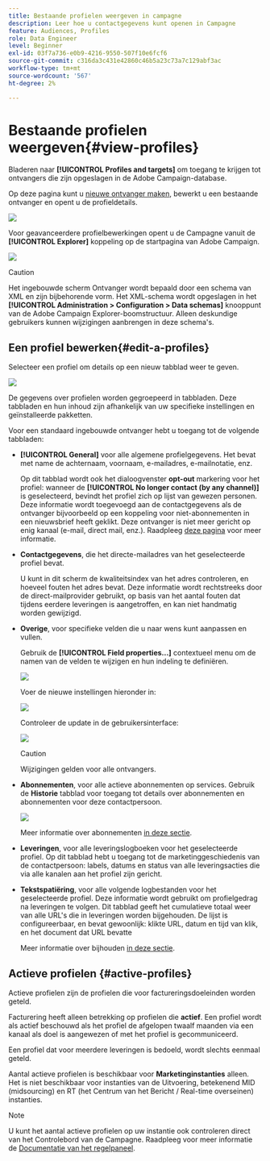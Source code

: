 ```yaml
---
title: Bestaande profielen weergeven in campagne
description: Leer hoe u contactgegevens kunt openen in Campagne
feature: Audiences, Profiles
role: Data Engineer
level: Beginner
exl-id: 03f7a736-e0b9-4216-9550-507f10e6fcf6
source-git-commit: c316da3c431e42860c46b5a23c73a7c129abf3ac
workflow-type: tm+mt
source-wordcount: '567'
ht-degree: 2%

---
```


# Bestaande profielen weergeven{#view-profiles}

Bladeren naar **[!UICONTROL Profiles and targets]** om toegang te krijgen tot ontvangers die zijn opgeslagen in de Adobe Campaign-database.

Op deze pagina kunt u [nieuwe ontvanger maken](create-profiles.md), bewerkt u een bestaande ontvanger en opent u de profieldetails.

![](assets/profiles-and-targets.png)

Voor geavanceerdere profielbewerkingen opent u de Campagne vanuit de **[!UICONTROL Explorer]** koppeling op de startpagina van Adobe Campaign.

![](assets/recipients-in-explorer.png)


>[!CAUTION]
>
>Het ingebouwde scherm Ontvanger wordt bepaald door een schema van XML en zijn bijbehorende vorm. Het XML-schema wordt opgeslagen in het **[!UICONTROL Administration > Configuration > Data schemas]** knooppunt van de Adobe Campaign Explorer-boomstructuur. Alleen deskundige gebruikers kunnen wijzigingen aanbrengen in deze schema&#39;s.

## Een profiel bewerken{#edit-a-profiles}

Selecteer een profiel om details op een nieuw tabblad weer te geven.

![](assets/edit-a-profile.png)

De gegevens over profielen worden gegroepeerd in tabbladen. Deze tabbladen en hun inhoud zijn afhankelijk van uw specifieke instellingen en geïnstalleerde pakketten.

Voor een standaard ingebouwde ontvanger hebt u toegang tot de volgende tabbladen:

* **[!UICONTROL General]** voor alle algemene profielgegevens. Het bevat met name de achternaam, voornaam, e-mailadres, e-mailnotatie, enz.

   Op dit tabblad wordt ook het dialoogvenster **opt-out** markering voor het profiel: wanneer de **[!UICONTROL No longer contact (by any channel)]** is geselecteerd, bevindt het profiel zich op lijst van gewezen personen. Deze informatie wordt toegevoegd aan de contactgegevens als de ontvanger bijvoorbeeld op een koppeling voor niet-abonnementen in een nieuwsbrief heeft geklikt. Deze ontvanger is niet meer gericht op enig kanaal (e-mail, direct mail, enz.). Raadpleeg [deze pagina](../send/quarantines.md) voor meer informatie.

* **Contactgegevens**, die het directe-mailadres van het geselecteerde profiel bevat.

   U kunt in dit scherm de kwaliteitsindex van het adres controleren, en hoeveel fouten het adres bevat. Deze informatie wordt rechtstreeks door de direct-mailprovider gebruikt, op basis van het aantal fouten dat tijdens eerdere leveringen is aangetroffen, en kan niet handmatig worden gewijzigd.

* **Overige**, voor specifieke velden die u naar wens kunt aanpassen en vullen.

   Gebruik de **[!UICONTROL Field properties…]** contextueel menu om de namen van de velden te wijzigen en hun indeling te definiëren.

   ![](assets/other-tab-field-properties.png)

   Voer de nieuwe instellingen hieronder in:

   ![](assets/change-field-properties.png)

   Controleer de update in de gebruikersinterface:

   ![](assets/other-tab-updated.png)


   >[!CAUTION]
   >Wijzigingen gelden voor alle ontvangers.


* **Abonnementen**, voor alle actieve abonnementen op services. Gebruik de **Historie** tabblad voor toegang tot details over abonnementen en abonnementen voor deze contactpersoon.

   ![](assets/subscription-tab.png)

   Meer informatie over abonnementen [in deze sectie](../start/subscriptions.md).

* **Leveringen**, voor alle leveringslogboeken voor het geselecteerde profiel. Op dit tabblad hebt u toegang tot de marketinggeschiedenis van de contactpersoon: labels, datums en status van alle leveringsacties die via alle kanalen aan het profiel zijn gericht.


* **Tekstspatiëring**, voor alle volgende logbestanden voor het geselecteerde profiel. Deze informatie wordt gebruikt om profielgedrag na leveringen te volgen. Dit tabblad geeft het cumulatieve totaal weer van alle URL&#39;s die in leveringen worden bijgehouden. De lijst is configureerbaar, en bevat gewoonlijk: klikte URL, datum en tijd van klik, en het document dat URL bevatte

   Meer informatie over bijhouden [in deze sectie](../start/tracking.md).


## Actieve profielen {#active-profiles}

Actieve profielen zijn de profielen die voor factureringsdoeleinden worden geteld.

Facturering heeft alleen betrekking op profielen die **actief**. Een profiel wordt als actief beschouwd als het profiel de afgelopen twaalf maanden via een kanaal als doel is aangewezen of met het profiel is gecommuniceerd.

Een profiel dat voor meerdere leveringen is bedoeld, wordt slechts eenmaal geteld.

Aantal actieve profielen is beschikbaar voor **Marketinginstanties** alleen. Het is niet beschikbaar voor instanties van de Uitvoering, betekenend MID (midsourcing) en RT (het Centrum van het Bericht / Real-time overseinen) instanties.

>[!NOTE]
>
>U kunt het aantal actieve profielen op uw instantie ook controleren direct van het Controlebord van de Campagne. Raadpleeg voor meer informatie de [Documentatie van het regelpaneel](https://experienceleague.adobe.com/docs/control-panel/using/performance-monitoring/active-profiles-monitoring.html).
